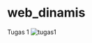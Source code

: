 # web_dinamis
Tugas 1
![tugas1](https://user-images.githubusercontent.com/73781686/97809503-d7c01680-1c9f-11eb-890e-ab44f5127df3.png)
